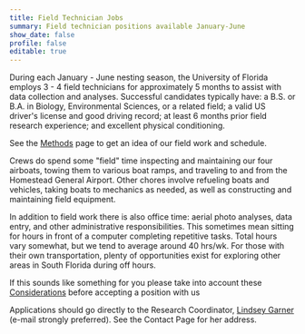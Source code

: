 ```yaml
---
title: Field Technician Jobs
summary: Field technician positions available January-June
show_date: false
profile: false
editable: true
---
```


During each January - June nesting season, the University of Florida employs 3 - 4 field technicians for approximately 5 months to assist with data collection and analyses. Successful candidates typically have: a B.S. or B.A. in Biology, Environmental Sciences, or a related field; a valid US driver's license and good driving record; at least 6 months prior field research experience; and excellent physical conditioning.

See the [Methods](../../study-design/methods) page to get an idea of our field work and schedule.

Crews do spend some "field" time inspecting and maintaining our four airboats, towing them to various boat ramps, and traveling to and from the Homestead General Airport. Other chores involve refueling boats and vehicles, taking boats to mechanics as needed, as well as constructing and maintaining field equipment.

In addition to field work there is also office time: aerial photo analyses, data entry, and other administrative responsibilities. This sometimes mean sitting for hours in front of a computer completing repetitive tasks. Total hours vary somewhat, but we tend to average around 40 hrs/wk. For those with their own transportation, plenty of opportunities exist for exploring other areas in South Florida during off hours.

If this sounds like something for you please take into account these [Considerations](considerations) before accepting a position with us

Applications should go directly to the Research Coordinator, [Lindsey Garner](mailto:everglades@weecology.org) (e-mail strongly preferred). See the Contact Page for her address.
